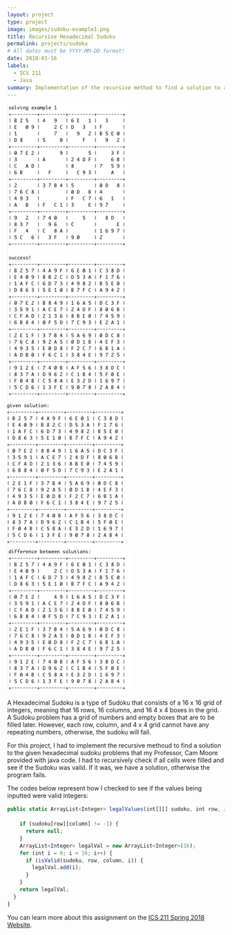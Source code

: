 ```yaml
---
layout: project
type: project
image: images/sudoku-example1.png
title: Recursive Hexadecimal Sudoku
permalink: projects/sudoku
# All dates must be YYYY-MM-DD format!
date: 2018-03-16
labels:
  - ICS 211
  - Java
summary: Implementation of the recursive method to find a solution to a given Hexadecimal Sudoku problem.
---
```


<div class="ui small rounded images">
  <img class="ui image" src="../images/sudoku-example1.png">
  <img class="ui image" src="../images/sudoku-success.png">
  <img class="ui image" src="../images/sudoku-given-solution.png">
  <img class="ui image" src="../images/sudoku-differences.png">
</div>

A Hexadecimal Sudoku is a type of Sudoku that consists of a 16 x 16 grid of integers, meaning that 16 rows, 16 columns, and 16 4 x 4 boxes in the grid. A Sudoku problem has a grid of numbers and empty boxes that are to be filled later. However, each row, column, and 4 x 4 grid cannot have any repeating numbers, otherwise, the sudoku will fail. 

For this project, I had to implement the recursive methoud to find a solution to the given hexadecimal sudoku problems that my Professor, Cam Moore provided with java code. I had to recursively check if all cells were filled and see if the Sudoku was vaild. If it was, we have a solution, otherwise the program fails. 

The codes below represent how I checked to see if the values being inputted were valid integers:

```js
public static ArrayList<Integer> legalValues(int[][] sudoku, int row, int column) {

    if (sudoku[row][column] != -1) {
      return null;
    }
    ArrayList<Integer> legalVal = new ArrayList<Integer>(16);
    for (int i = 0; i < 16; i++) {
      if (isValid(sudoku, row, column, i)) {
        legalVal.add(i);
      }
    }
    return legalVal;
  }
}
```

You can learn more about this assignment on the [ICS 211 Spring 2018 Website](http://courses.ics.hawaii.edu/ics211s18-1/morea/110.recursion/experience-H08.html).



